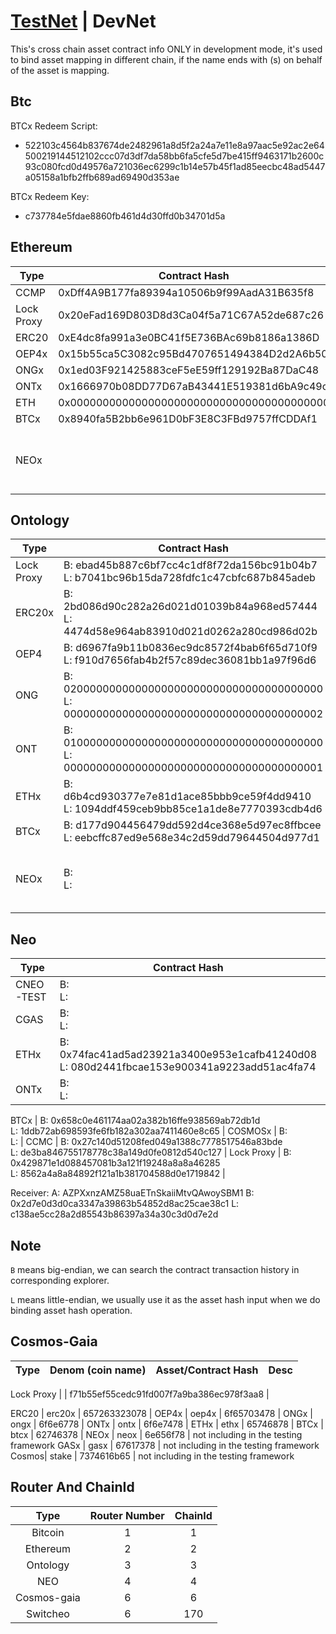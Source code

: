 # [TestNet](README.md) | DevNet

This's cross chain asset contract info ONLY in development mode, it's used to bind asset mapping in different chain, if the name ends with (s) on behalf of the asset is mapping.

## Btc

BTCx Redeem Script: 
- 522103c4564b837674de2482961a8d5f2a24a7e11e8a97aac5e92ac2e64500219144512102ccc07d3df7da58bb6fa5cfe5d7be415ff9463171b2600c93c080fcd0d49576a721036ec6299c1b14e57b45f1ad85eecbc48ad5447a05158a1bfb2ffb689ad69490d353ae

BTCx Redeem Key: 
- c737784e5fdae8860fb461d4d30ffd0b34701d5a

## Ethereum

Type | Contract Hash | Desc
---|---|---
CCMP | 0xDff4A9B177fa89394a10506b9f99AadA31B635f8 |
Lock Proxy | 0x20eFad169D803D8d3Ca04f5a71C67A52de687c26 |
ERC20 | 0xE4dc8fa991a3e0BC41f5E736BAc69b8186a1386D |
OEP4x | 0x15b55ca5C3082c95Bd4707651494384D2d2A6b50 |
ONGx | 0x1ed03F921425883ceF5eE59ff129192Ba87DaC48 |
ONTx | 0x1666970b08DD77D67aB43441E519381d6bA9c49c |
ETH | 0x0000000000000000000000000000000000000000 |
BTCx | 0x8940fa5B2bb6e961D0bF3E8C3FBd9757ffCDDAf1 | 
NEOx |  | not including in the testing framework

## Ontology

Type | Contract Hash | Desc
---|---|---
Lock Proxy | B: ebad45b887c6bf7cc4c1df8f72da156bc91b04b7 </br> L: b7041bc96b15da728fdfc1c47cbfc687b845adeb |
ERC20x | B: 2bd086d90c282a26d021d01039b84a968ed57444 </br> L: 4474d58e964ab83910d021d0262a280cd986d02b |
OEP4 | B: d6967fa9b11b0836ec9dc8572f4bab6f65d710f9 </br> L: f910d7656fab4b2f57c89dec36081bb1a97f96d6 |
ONG | B: 0200000000000000000000000000000000000000 </br> L: 0000000000000000000000000000000000000002 |
ONT | B: 0100000000000000000000000000000000000000 </br> L: 0000000000000000000000000000000000000001 |
ETHx | B: d6b4cd930377e7e81d1ace85bbb9ce59f4dd9410 </br> L: 1094ddf459ceb9bb85ce1a1de8e7770393cdb4d6 |
BTCx | B: d177d904456479dd592d4ce368e5d97ec8ffbcee </br> L: eebcffc87ed9e568e34c2d59dd79644504d977d1 |
NEOx | B:  </br> L: | not including in the testing framework
## Neo

Type | Contract Hash | Desc
---|---|---
CNEO-TEST | B:  </br> L:  |
CGAS | B:  </br> L:  |
ETHx | B:  0x74fac41ad5ad23921a3400e953e1cafb41240d08 L: 080d2441fbcae153e900341a9223add51ac4fa74 |
ONTx | B:  </br> L:  |

BTCx | B: 0x658c0e461174aa02a382b16ffe938569ab72db1d </br> L: 1ddb72ab698593fe6fb182a302aa7411460e8c65 |
COSMOSx | B:  </br> L:  |
CCMC | B: 0x27c140d51208fed049a1388c7778517546a83bde  </br> L: de3ba846755178778c38a149d0fe0812d540c127 |
Lock Proxy | B: 0x429871e1d088457081b3a121f19248a8a8a46285 </br> L: 8562a4a8a84892f121a1b381704588d0e1719842 |


Receiver: A: AZPXxnzAMZ58uaETnSkaiiMtvQAwoySBM1 B: 0x2d7e0d3d0ca3347a39863b54852d8ac25cae38c1 L: c138ae5cc28a2d85543b86397a34a30c3d0d7e2d

## Note 
`B` means big-endian, we can search the contract transaction history in corresponding explorer.

`L` means little-endian, we usually use it as the asset hash input when we do binding asset hash operation.

## Cosmos-Gaia

Type | Denom (coin name) | Asset/Contract Hash | Desc
:-:|:-:|:-:|:-:

Lock Proxy | | f71b55ef55cedc91fd007f7a9ba386ec978f3aa8 |

ERC20 | erc20x | 657263323078 |
OEP4x | oep4x | 6f65703478 |
ONGx | ongx | 6f6e6778 |
ONTx | ontx | 6f6e7478 |
ETHx | ethx | 65746878 |
BTCx | btcx | 62746378 |
NEOx | neox | 6e656f78 | not including in the testing framework
GASx | gasx | 67617378 | not including in the testing framework
Cosmos| stake | 7374616b65 | not including in the testing framework



## Router And ChainId
Type | Router Number | ChainId
:-:|:-:|:-:
Bitcoin | 1 | 1
Ethereum | 2 | 2
Ontology | 3 | 3
NEO | 4 | 4
Cosmos-gaia | 6 | 6
Switcheo | 6 | 170
